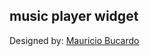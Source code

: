## music player widget

Designed by: [Mauricio Bucardo](https://dribbble.com/shots/6957353-Music-Player-Widget)
